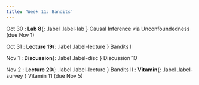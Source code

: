 ```yaml
---
title: 'Week 11: Bandits'
---
```


Oct 30
: **Lab 8**{: .label .label-lab } Causal Inference via Unconfoundedness (due Nov 1)

Oct 31
: **Lecture 19**{: .label .label-lecture } Bandits I

Nov 1
: **Discussion**{: .label .label-disc } Discussion 10

Nov 2
: **Lecture 20**{: .label .label-lecture } Bandits II
: **Vitamin**{: .label .label-survey } Vitamin 11 (due Nov 5)